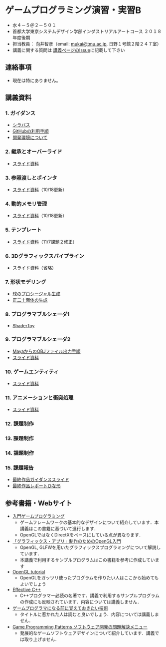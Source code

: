 # ゲームプログラミング演習・実習B
- 水４－５＠２－５０１
- 首都大学東京システムデザイン学部インダストリアルアートコース ２０１８年度後期
- 担当教員： 向井智彦（email: mukai@tmu.ac.jp, 日野１号館２階２４７室）
- 講義に関する質問は [講義ページのIssue](https://github.com/MukaiClass/Game-Programming-B/issues)に記載して下さい

## 連絡事項
- 現在は特にありません。

## 講義資料
### 1. ガイダンス
- [シラバス](https://github.com/MukaiClass/Game-Programming-B/wiki/シラバス)
- [GitHubの利用手順](https://github.com/MukaiClass/Game-Programming-B/wiki/GitHubの利用手順)
- [開発環境について](https://github.com/MukaiClass/Game-Programming-B/wiki/開発環境について)

### 2. 継承とオーバーライド
- [スライド資料](https://github.com/MukaiClass/Game-Programming-B/blob/slides/02継承とオーバーライド.pdf)

### 3. 参照渡しとポインタ
- [スライド資料](https://github.com/MukaiClass/Game-Programming-B/blob/slides/03参照とポインタ.pdf)（10/18更新）

### 4. 動的メモリ管理
- [スライド資料](https://github.com/MukaiClass/Game-Programming-B/blob/slides/04動的メモリ管理.pdf)（10/18更新）

### 5. テンプレート
- [スライド資料](https://github.com/MukaiClass/Game-Programming-B/blob/slides/05テンプレート.pdf)（11/7課題２修正）

### 6. 3Dグラフィックスパイプライン
- スライド資料（省略）

### 7. 形状モデリング
- [球のプロシージャル生成](https://github.com/MukaiClass/Game-Programming-B/wiki/%E7%90%83%E3%81%AE%E3%83%97%E3%83%AD%E3%82%B7%E3%83%BC%E3%82%B8%E3%83%A3%E3%83%AB%E7%94%9F%E6%88%90)
- [正二十面体の生成](https://github.com/MukaiClass/Game-Programming-B/wiki/正二十面体)

### 8. プログラマブルシェーダ1
- [ShaderToy](https://www.shadertoy.com)

### 9. プログラマブルシェーダ2
- [MayaからのOBJファイル出力手順](https://github.com/MukaiClass/Game-Programming-B/wiki/Maya%E3%81%8B%E3%82%89%E3%81%AEOBJ%E3%83%95%E3%82%A1%E3%82%A4%E3%83%AB%E5%87%BA%E5%8A%9B%E6%89%8B%E9%A0%86)
- [スライド資料](https://github.com/MukaiClass/Game-Programming-B/blob/slides/09プログラマブルシェーダ2.pdf)

### 10. ゲームエンティティ
- [スライド資料](https://github.com/MukaiClass/Game-Programming-B/blob/slides/10ゲームエンティティ.pdf)

### 11. アニメーションと衝突処理
- [スライド資料](https://github.com/MukaiClass/Game-Programming-B/blob/slides/11アニメーションと衝突判定.pdf)

### 12. 課題制作
### 13. 課題制作
### 14. 課題制作
### 15. 課題報告
- [最終作品ガイダンススライド](https://github.com/MukaiClass/Game-Programming-B/blob/slides/12最終作品ガイダンス.pdf)
- [最終作品レポートひな形](https://github.com/MukaiClass/Game-Programming-B/blob/slides/GPB最終作品レポート.docx)

## 参考書籍・Webサイト
- [入門ゲームプログラミング](https://www.sbcr.jp/products/4797374544.html)
    - ゲームフレームワークの基本的なデザインについて紹介しています．本講義はこの書籍に基づいて進行します．
    - OpenGLではなくDirectXをベースにしている点が異なります．
- [「グラフィックス・アプリ」制作のためのOpenGL入門](https://www.kohgakusha.co.jp/books/detail/978-4-7775-2056-5)
    - OpenGL, GLFWを用いたグラフィックスプログラミングについて解説しています．
    - 本講義で利用するサンプルプログラムはこの書籍を参考に作成しています
- [OpenGL tutorial](http://www.opengl-tutorial.org/jp/)
    - OpenGLをガッツリ使ったプログラムを作りたい人はここから始めてもよいでしょう
- [Effective C++](https://www.maruzen-publishing.co.jp/item/b294734.html)
    - C++プログラマー必読の名著です．講義で利用するサンプルプログラムの作成にも反映されています．内容については講義しません．
- [ゲームプログラマになる前に覚えておきたい技術](https://www.shuwasystem.co.jp/products/7980html/2118.html)
    - タイトルに惹かれた人は読むと良いでしょう．内容については講義しません．
- [Game Programming Patterns ソフトウェア開発の問題解決メニュー](https://book.impress.co.jp/books/1114101121)  
    - 発展的なゲームソフトウェアデザインについて紹介しています．講義では取り上げません．
    
